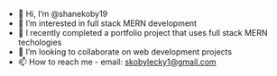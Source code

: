 - 👋 Hi, I’m @shanekoby19
- 👀 I’m interested in full stack MERN development
- 🌱 I recently completed a portfolio project that uses full stack MERN techologies 
- 💞️ I’m looking to collaborate on web development projects
- 📫 How to reach me - email: skobylecky1@gmail.com

<!---
shanekoby19/shanekoby19 is a ✨ special ✨ repository because its `README.md` (this file) appears on your GitHub profile.
You can click the Preview link to take a look at your changes.
--->

